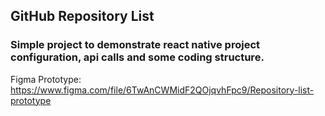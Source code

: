 ## GitHub Repository List

### Simple project to demonstrate react native project configuration, api calls and some coding structure.

Figma Prototype: https://www.figma.com/file/6TwAnCWMidF2QOjqvhFpc9/Repository-list-prototype